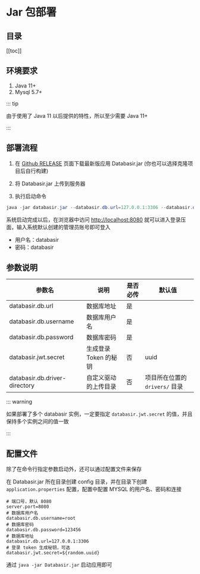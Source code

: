 # Jar 包部署

## 目录

[[toc]]

## 环境要求

1. Java 11+
2. Mysql 5.7+



::: tip

由于使用了 Java 11 以后提供的特性，所以至少需要 Java 11+

:::

## 部署流程

1. 在 [Github RELEASE](https://github.com/vran-dev/databasir/releases) 页面下载最新版应用 Databasir.jar (你也可以选择克隆项目后自行构建)
2. 将 Databasir.jar 上传到服务器

3. 执行启动命令

```java
java -jar databasir.jar --databasir.db.url=127.0.0.1:3306 --databasir.db.username=root --databasir.db.password=123456
```

系统启动完成以后，在浏览器中访问 [http://localhost:8080]( http://localhost:8080) 就可以进入登录压面，输入系统默认创建的管理员账号即可登入

- 用户名：databasir
- 密码：databasir



## 参数说明

| 参数名                        | 说明                  | 是否必传 | 默认值                         |
| ----------------------------- | --------------------- | -------- | ------------------------------ |
| databasir.db.url              | 数据库地址            | 是       |                                |
| databasir.db.username         | 数据库用户名          | 是       |                                |
| databasir.db.password         | 数据库密码            | 是       |                                |
| databasir.jwt.secret          | 生成登录 Token 的秘钥 | 否       | uuid                           |
| databasir.db.driver-directory | 自定义驱动的上传目录  | 否       | 项目所在位置的 `drivers/` 目录 |



::: warning

如果部署了多个 databasir 实例，一定要指定 `databasir.jwt.secret` 的值，并且保持多个实例之间的值一致

:::



## 配置文件

除了在命令行指定参数启动外，还可以通过配置文件来保存

在 Databasir.jar 所在目录创建 config 目录，并在目录下创建 `application.properties` 配置，配置中配置 MYSQL 的用户名、密码和连接

```properties
# 端口号，默认 8080
server.port=8080
# 数据库用户名
databasir.db.username=root
# 数据库密码
databasir.db.password=123456
# 数据库地址
databasir.db.url=127.0.0.1:3306
# 登录 token 生成秘钥，可选
databasir.jwt.secret=${random.uuid}
```

通过 `java -jar Databasir.jar` 启动应用即可







